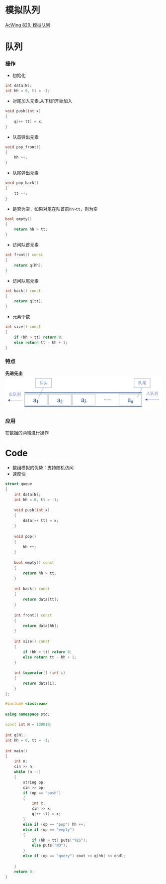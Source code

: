 # 模拟队列
[AcWing 829. 模拟队列](https://www.acwing.com/problem/content/description/831/)

# 队列
### 操作
- 初始化
```cpp
int data[N];
int hh = 0, tt = -1;
```

- 对尾加入元素,从下标1开始加入
```cpp
void push(int x)
{
    q[++ tt] = x;
}
```

- 队首弹出元素
```cpp
void pop_front()
{
    hh ++;
}
```

- 队尾弹出元素
```cpp
void pop_back()
{
    tt --;
}
```

- 是否为空，如果对尾在队首前`hh>tt`，则为空
```cpp
bool empty()
{
    return hh > tt;
}
```

- 访问队首元素
```cpp
int front() const
{
    return q[hh];
}
```

- 访问队尾元素
```cpp
int back() const
{
    return q[tt];
}
```

- 元素个数
```cpp
int size() const
{
    if (hh > tt) return 0;
    else return tt - hh + 1;
}
```

### 特点
**先进先出**
![](media/16592473813186.png)

### 应用
在数据的两端进行操作

# Code
- 数组模拟的优势：支持随机访问
- 速度快
```cpp
struct queue
{
    int data[N];
    int hh = 0, tt = -1;

    void push(int x)
    {
        data[++ tt] = x;
    }

    void pop()
    {
        hh ++;
    }

    bool empty() const
    {
        return hh > tt;
    }

    int back() const
    {
        return data[tt];
    }

    int front() const
    {
        return data[hh];
    }

    int size() const
    {
        if (hh > tt) return 0;
        else return tt - hh + 1;
    }

    int &operator[] (int i)
    {
        return data[i];
    }
};
```

```cpp
#include <iostream>

using namespace std;

const int N = 100010;

int q[N];
int hh = 0, tt = -1;

int main()
{
    int n;
    cin >> n;
    while (n --)
    {
        string op;
        cin >> op;
        if (op == "push")
        {
            int x;
            cin >> x;
            q[++ tt] = x;
        }
        else if (op == "pop") hh ++;
        else if (op == "empty")
        {
            if (hh > tt) puts("YES");
            else puts("NO");
        }
        else if (op == "query") cout << q[hh] << endl;

    }
    return 0;
}
```

